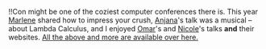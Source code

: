 ---
---

!!Con might be one of the coziest computer conferences there is. This year [Marlene](https://marlenemhangami.com/) shared how to impress your crush, [Anjana](https://nitter.net/anjanavakil)'s talk was a musical – about Lambda Calculus, and I enjoyed [Omar](https://omar.website/)'s and [Nicole](https://nicole.pizza/)'s talks **and** their websites. [All the above and more are available over here.](https://bangbangcon.com/livestream.html)
